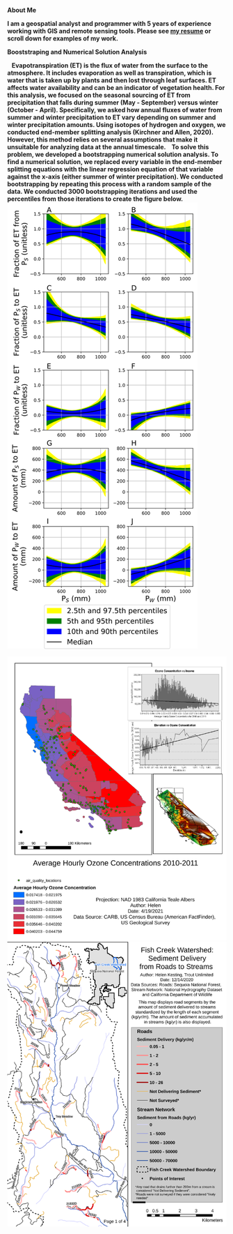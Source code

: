 

<strong>About Me<strong>  

I am a geospatial analyst and programmer with 5 years of experience working with GIS and remote sensing tools. Please see <a href="/assets/images/KestingResume.pdf" class="image fit"><img target="_blank">my resume</a> or scroll down for examples of my work.  

**Booststraping and Numerical Solution Analysis** 

&ensp; Evapotranspiration (ET) is the flux of water from the surface to the atmosphere. It includes evaporation as well as transpiration, which is water that is taken up by plants and then lost through leaf surfaces. ET affects water availability and can be an indicator of vegetation health. For this analysis, we focused on the seasonal sourcing of ET from precipitation that falls during summer (May - September) versus winter (October - April). Specifically, we asked how annual fluxes of water from summer and winter precipitation to ET vary depending on summer and winter precipitation amounts. Using isotopes of hydrogen and oxygen, we conducted end-member splitting analysis (Kirchner and Allen, 2020). However, this method relies on several assumptions that make it unsuitable for analyzing data at the annual timescale. 
&ensp; To solve this problem, we developed a bootstrapping numerical solution analysis. To find a numerical solution, we replaced every variable in the end-member splitting equations with the linear regression equation of that variable against the x-axis (either summer of winter precipitation). We conducted bootstrapping by repeating this process with a random sample of the data. We conducted 3000 bootstrapping iterations and used the percentiles from those iterations to create the figure below. 
![Bootstrapping numerical solution figures to show precipitation partitioning](/assets/images/ETpartitioning.svg)

![Map of ozone concentrations](/assets/images/CourseraOzone.svg)
![Roads decommissioning project](/assets/images/SequoiaRoadsDecom_CVD.svg)
